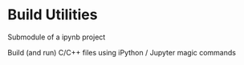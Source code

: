 # Build Utilities
Submodule of a ipynb project

Build (and run) C/C++ files using iPython / Jupyter magic commands

